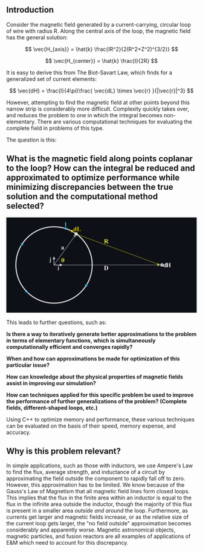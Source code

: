 ## Introduction

Consider the magnetic field generated by a current-carrying, circular loop of wire with radius R. Along the central axis of the loop, the magnetic field has the general solution:

$$
\vec{H_{axis}} = \hat{k} \frac{IR^2}{2(R^2+Z^2)^{3/2}}
$$

$$
\vec{H_{center}} = \hat{k} \frac{I}{2R}
$$


It is easy to derive this from The Biot-Savart Law, which finds for a generalized set of current elements:

$$
\vec{dH} = \frac{I}{4\pi}\frac{ \vec{dL} \times \vec{r} }{|\vec{r}|^3}
$$

However, attempting to find the magnetic field at other points beyond this narrow strip is considerably more difficult. Complexity quickly takes over, and reduces the problem to one in which the integral becomes non-elementary. There are various computational techniques for evaluating the complete field in problems of this type.

The question is this:

## __What is the magnetic field along points coplanar to the loop? How can the integral be reduced and approximated to optimize performance while minimizing discrepancies between the true solution and the computational method selected?__

<picture>
 <source media="(prefers-color-scheme: dark)" srcset="B-Field Coplanar Dark.png">
 <source media="(prefers-color-scheme: light)" srcset="B-Field Coplanar.png">
 <img alt="An image showing the problem's setup and relevant quantities." src="B-Field Coplanar Dark.png">
</picture>


This leads to further questions, such as:

__Is there a way to iteratively generate better approximations to the problem in terms of elementary functions, which is simultaneously computationally efficient and converges rapidly?__

__When and how can approximations be made for optimization of this particular issue?__

__How can knowledge about the physical properties of magnetic fields assist in improving our simulation?__

__How can techniques applied for this specific problem be used to improve the performance of further generalizations of the problem? (Complete fields, different-shaped loops, etc.)__

Using C++ to optimize memory and performance, these various techniques can be evaluated on the basis of their speed, memory expense, and accuracy.

## __Why is this problem relevant?__
In simple applications, such as those with inductors, we use Ampere's Law to find the flux, average strength, and inductance of a circuit by approximating the field outside the component to rapidly fall off to zero. However, this approximation has to be limited. We know because of the Gauss's Law of Magnetism that all magnetic field lines form closed loops. This implies that the flux in the finite area within an inductor is equal to the flux in the infinite area outside the inductor, though the majority of this flux is present in a smaller area *outside and around* the loop. Furthermore, as currents get larger and magnetic fields increase, or as the relative size of the current loop gets larger, the "no field outside" approximation becomes considerably and apparently worse. Magnetic astronomical objects, magnetic particles, and fusion reactors are all examples of applications of E&M which need to account for this discrepancy.


